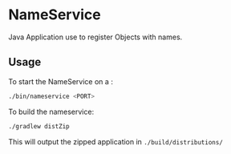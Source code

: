 # NameService
Java Application use to register Objects with names.
 
## Usage
To start the NameService on a <PORT>:
```bash
./bin/nameservice <PORT>
```

To build the nameservice:
```bash
./gradlew distZip
```
This will output the zipped application in `./build/distributions/`
